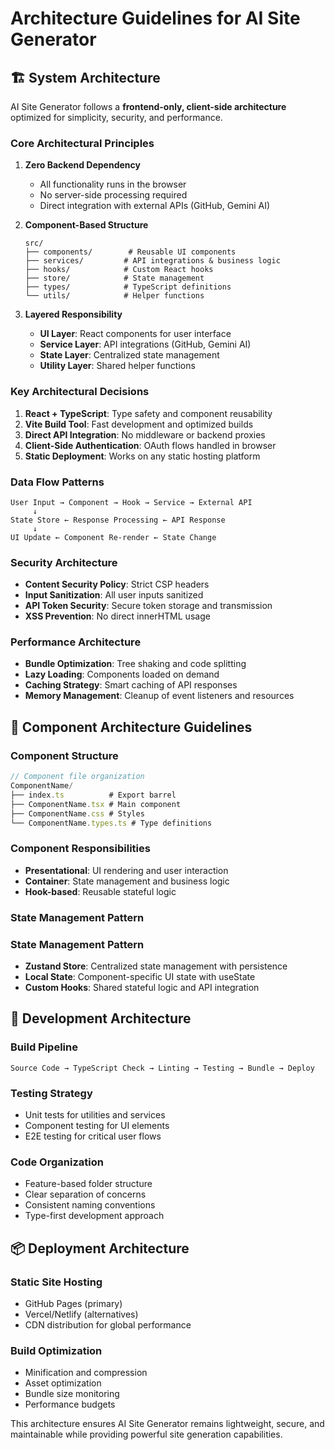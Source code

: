 # Architecture Guidelines for AI Site Generator

## 🏗️ **System Architecture**

AI Site Generator follows a **frontend-only, client-side architecture** optimized for simplicity, security, and performance.

### **Core Architectural Principles**

1. **Zero Backend Dependency**
   - All functionality runs in the browser
   - No server-side processing required
   - Direct integration with external APIs (GitHub, Gemini AI)

2. **Component-Based Structure**

   ```
   src/
   ├── components/        # Reusable UI components
   ├── services/         # API integrations & business logic
   ├── hooks/            # Custom React hooks
   ├── store/            # State management
   ├── types/            # TypeScript definitions
   └── utils/            # Helper functions
   ```

3. **Layered Responsibility**
   - **UI Layer**: React components for user interface
   - **Service Layer**: API integrations (GitHub, Gemini AI)
   - **State Layer**: Centralized state management
   - **Utility Layer**: Shared helper functions

### **Key Architectural Decisions**

1. **React + TypeScript**: Type safety and component reusability
2. **Vite Build Tool**: Fast development and optimized builds
3. **Direct API Integration**: No middleware or backend proxies
4. **Client-Side Authentication**: OAuth flows handled in browser
5. **Static Deployment**: Works on any static hosting platform

### **Data Flow Patterns**

```
User Input → Component → Hook → Service → External API
     ↓
State Store ← Response Processing ← API Response
     ↓
UI Update ← Component Re-render ← State Change
```

### **Security Architecture**

- **Content Security Policy**: Strict CSP headers
- **Input Sanitization**: All user inputs sanitized
- **API Token Security**: Secure token storage and transmission
- **XSS Prevention**: No direct innerHTML usage

### **Performance Architecture**

- **Bundle Optimization**: Tree shaking and code splitting
- **Lazy Loading**: Components loaded on demand
- **Caching Strategy**: Smart caching of API responses
- **Memory Management**: Cleanup of event listeners and resources

## 🎯 **Component Architecture Guidelines**

### **Component Structure**

```typescript
// Component file organization
ComponentName/
├── index.ts          # Export barrel
├── ComponentName.tsx # Main component
├── ComponentName.css # Styles
└── ComponentName.types.ts # Type definitions
```

### **Component Responsibilities**

- **Presentational**: UI rendering and user interaction
- **Container**: State management and business logic
- **Hook-based**: Reusable stateful logic

### **State Management Pattern**

### **State Management Pattern**

- **Zustand Store**: Centralized state management with persistence
- **Local State**: Component-specific UI state with useState
- **Custom Hooks**: Shared stateful logic and API integration

## 🔧 **Development Architecture**

### **Build Pipeline**

```
Source Code → TypeScript Check → Linting → Testing → Bundle → Deploy
```

### **Testing Strategy**

- Unit tests for utilities and services
- Component testing for UI elements
- E2E testing for critical user flows

### **Code Organization**

- Feature-based folder structure
- Clear separation of concerns
- Consistent naming conventions
- Type-first development approach

## 📦 **Deployment Architecture**

### **Static Site Hosting**

- GitHub Pages (primary)
- Vercel/Netlify (alternatives)
- CDN distribution for global performance

### **Build Optimization**

- Minification and compression
- Asset optimization
- Bundle size monitoring
- Performance budgets

This architecture ensures AI Site Generator remains lightweight, secure, and maintainable while providing powerful site generation capabilities.
